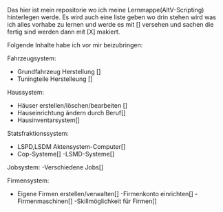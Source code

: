 Das hier ist mein repositorie wo ich meine Lernmappe(AltV-Scripting) hinterlegen werde.
Es wird auch eine liste geben wo drin stehen wird was ich alles vorhabe zu lernen und werde es mit [] versehen und sachen die fertig
sind werden dann mit [X] makiert.




Folgende Inhalte habe ich vor mir beizubringen:



Fahrzeugsystem:
  - Grundfahrzeug Herstellung []
  - Tuningteile Herstelleung []
  
 Haussystem:
  - Häuser erstellen/löschen/bearbeiten []
  - Hauseinrichtung ändern durch Beruf[]
  - Hausinventarsystem[]
  
 Statsfraktionssystem:
  - LSPD,LSDM Aktensystem-Computer[]
  - Cop-Systeme[]
  -LSMD-Systeme[]
  
 Jobsystem:
  -Verschiedene Jobs[]

Firmensystem:
  - Eigene Firmen erstellen/verwalten[]
    -Firmenkonto einrichten[]
    -Firmenmaschinen[]
    -Skillmöglichkeit für Firmen[]
